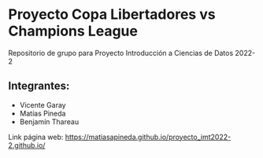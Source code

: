 # Proyecto Copa Libertadores vs Champions League
Repositorio de grupo para Proyecto Introducción a Ciencias de Datos 2022-2

## Integrantes:
* Vicente Garay
* Matías Pineda
* Benjamín Thareau



Link página web: https://matiasapineda.github.io/proyecto_imt2022-2.github.io/
